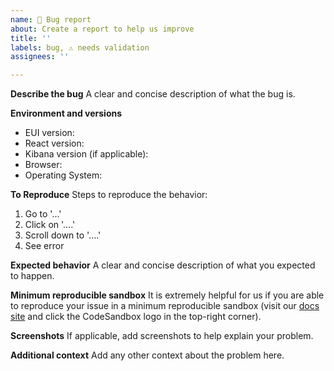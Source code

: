 ```yaml
---
name: 🐛 Bug report
about: Create a report to help us improve
title: ''
labels: bug, ⚠️ needs validation
assignees: ''

---
```


**Describe the bug**
A clear and concise description of what the bug is.

**Environment and versions**
- EUI version:
- React version:
- Kibana version (if applicable):
- Browser:
- Operating System:

**To Reproduce**
Steps to reproduce the behavior:
1. Go to '...'
2. Click on '....'
3. Scroll down to '....'
4. See error

**Expected behavior**
A clear and concise description of what you expected to happen.

**Minimum reproducible sandbox**
It is extremely helpful for us if you are able to reproduce your issue in a minimum reproducible sandbox (visit our [docs site](https://elastic.github.io/eui/) and click the CodeSandbox logo in the top-right corner).

**Screenshots**
If applicable, add screenshots to help explain your problem.

**Additional context**
Add any other context about the problem here.
